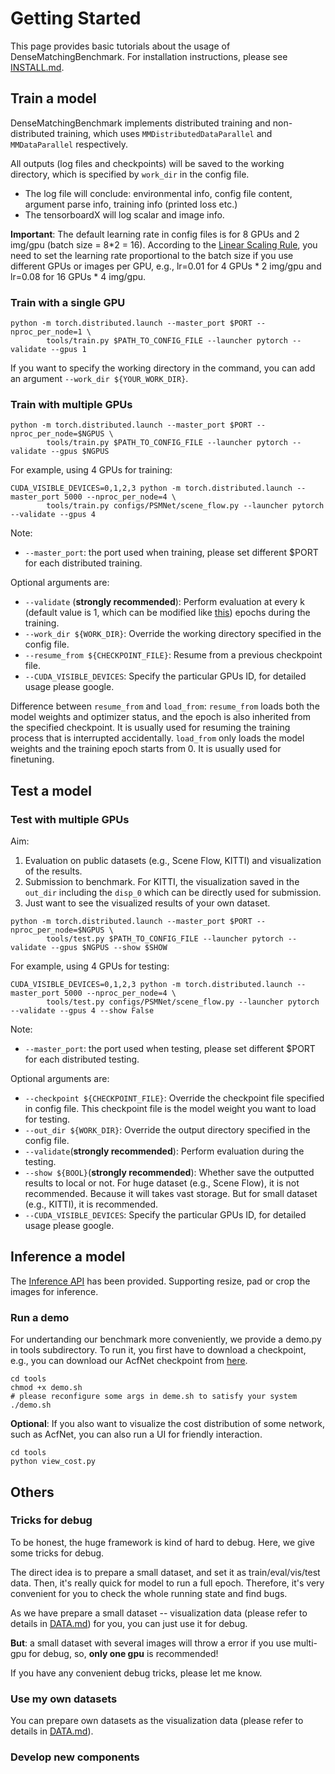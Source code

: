 # Getting Started

This page provides basic tutorials about the usage of DenseMatchingBenchmark.
For installation instructions, please see [INSTALL.md](INSTALL.md).


## Train a model

DenseMatchingBenchmark implements distributed training and non-distributed training,
which uses `MMDistributedDataParallel` and `MMDataParallel` respectively.

All outputs (log files and checkpoints) will be saved to the working directory,
which is specified by `work_dir` in the config file.

* The log file will conclude: environmental info, config file content, argument parse info, training info (printed loss etc.)
* The tensorboardX will log scalar and image info.

**Important**: The default learning rate in config files is for 8 GPUs and 2 img/gpu (batch size = 8*2 = 16).
According to the [Linear Scaling Rule](https://arxiv.org/abs/1706.02677), you need to set the learning rate proportional to the batch size if you use different GPUs or images per GPU, e.g., lr=0.01 for 4 GPUs * 2 img/gpu and lr=0.08 for 16 GPUs * 4 img/gpu.

### Train with a single GPU

```shell
python -m torch.distributed.launch --master_port $PORT --nproc_per_node=1 \
        tools/train.py $PATH_TO_CONFIG_FILE --launcher pytorch --validate --gpus 1
```

If you want to specify the working directory in the command, you can add an argument `--work_dir ${YOUR_WORK_DIR}`.

### Train with multiple GPUs

```shell
python -m torch.distributed.launch --master_port $PORT --nproc_per_node=$NGPUS \
        tools/train.py $PATH_TO_CONFIG_FILE --launcher pytorch --validate --gpus $NGPUS
```

For example, using 4 GPUs for training:

```shell
CUDA_VISIBLE_DEVICES=0,1,2,3 python -m torch.distributed.launch --master_port 5000 --nproc_per_node=4 \
        tools/train.py configs/PSMNet/scene_flow.py --launcher pytorch --validate --gpus 4
```

Note:

- `--master_port`: the port used when training, please set different $PORT for each distributed training.

Optional arguments are:

- `--validate` (**strongly recommended**): Perform evaluation at every k (default value is 1, which can be modified like [this](configs/PSMNet/)) epochs during the training.
- `--work_dir ${WORK_DIR}`: Override the working directory specified in the config file.
- `--resume_from ${CHECKPOINT_FILE}`: Resume from a previous checkpoint file.
- `--CUDA_VISIBLE_DEVICES`: Specify the particular GPUs ID, for detailed usage please google.

Difference between `resume_from` and `load_from`:
`resume_from` loads both the model weights and optimizer status, and the epoch is also inherited from the specified checkpoint. It is usually used for resuming the training process that is interrupted accidentally.
`load_from` only loads the model weights and the training epoch starts from 0. It is usually used for finetuning.


## Test a model


### Test with multiple GPUs

Aim:

1. Evaluation on public datasets (e.g., Scene Flow, KITTI) and visualization of the results.
2. Submission to benchmark. For KITTI, the visualization saved in the `out_dir` including the `disp_0` which can be directly used for submission.
3. Just want to see the visualized results of your own dataset.

```shell
python -m torch.distributed.launch --master_port $PORT --nproc_per_node=$NGPUS \
        tools/test.py $PATH_TO_CONFIG_FILE --launcher pytorch --validate --gpus $NGPUS --show $SHOW
```

For example, using 4 GPUs for testing:

```shell
CUDA_VISIBLE_DEVICES=0,1,2,3 python -m torch.distributed.launch --master_port 5000 --nproc_per_node=4 \
        tools/test.py configs/PSMNet/scene_flow.py --launcher pytorch --validate --gpus 4 --show False
```

Note:

- `--master_port`: the port used when testing, please set different $PORT for each distributed testing.

Optional arguments are:

- `--checkpoint ${CHECKPOINT_FILE}`: Override the checkpoint file specified in config file. This checkpoint file is the model weight you want to load for testing.
- `--out_dir ${WORK_DIR}`: Override the output directory specified in the config file.
- `--validate`(**strongly recommended**): Perform evaluation during the testing.
- `--show ${BOOL}`(**strongly recommended**): Whether save the outputted results to local or not. For huge dataset (e.g., Scene Flow), it is not recommended. Because it will takes vast storage. But for small dataset (e.g., KITTI), it is recommended.
- `--CUDA_VISIBLE_DEVICES`: Specify the particular GPUs ID, for detailed usage please google.


## Inference a model

The [Inference API](dmb/apis/inference.py) has been provided. Supporting resize, pad or crop the images for inference. 

### Run a demo

For undertanding our benchmark more conveniently, we provide a demo.py in tools subdirectory. To run it, you first have to download a checkpoint, e.g., you can download our AcfNet checkpoint from [here](https://github.com/DeepMotionAIResearch/DenseMatchingBenchmark/blob/master/configs/AcfNet/ResultOfAcfNet.md#sceneflow).
```shell
cd tools
chmod +x demo.sh
# please reconfigure some args in deme.sh to satisfy your system
./demo.sh

```

**Optional**:
If you also want to visualize the cost distribution of some network, such as AcfNet, you can also run a UI for friendly interaction.
```
cd tools
python view_cost.py
```



## Others

### Tricks for debug

To be honest, the huge framework is kind of hard to debug. Here, we give some tricks for debug.

The direct idea is to prepare a small dataset, and set it as train/eval/vis/test data. Then, it's really quick for model to run a full epoch. Therefore, it's very convenient for you to check the whole running state and find bugs.

As we have prepare a small dataset -- visualization data (please refer to details in [DATA.md](DATA.md)) for you, you can just use it for debug.

**But**: a small dataset with several images will throw a error if you use multi-gpu for debug, so, **only one gpu** is recommended!

If you have any convenient debug tricks, please let me know.

### Use my own datasets

You can prepare own datasets as the visualization data (please refer to details in [DATA.md](DATA.md)).


### Develop new components

